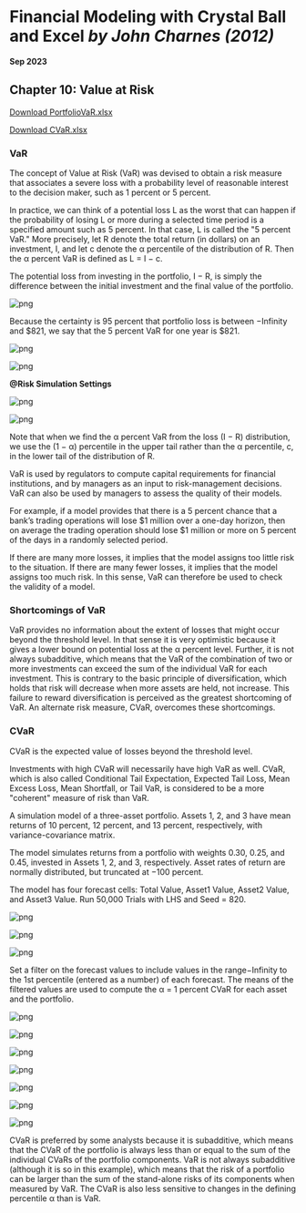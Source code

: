 # Financial Modeling with Crystal Ball and Excel *by John Charnes (2012)*

**Sep 2023**

##  Chapter 10: Value at Risk

[Download PortfolioVaR.xlsx](https://github.com/xxxxyyyy80008/Financial-Modeling-with-Crystal-Ball-and-Excel/blob/main/Excel%20Models/chapter%2010/PortfolioVaR.xlsx)

[Download CVaR.xlsx](https://github.com/xxxxyyyy80008/Financial-Modeling-with-Crystal-Ball-and-Excel/blob/main/Excel%20Models/chapter%2010/CVaR.xlsx)

### VaR

The concept of Value at Risk (VaR) was devised to obtain a risk measure that associates a severe loss with a probability level of reasonable interest to the decision maker, such as 1 percent or 5 percent. 

In practice, we can think of a potential loss L as the worst that can happen if the probability of losing L or more during a selected time period is a specified amount such as 5 percent. In that case, L is called the "5 percent VaR." More precisely, let R denote the total return (in dollars) on an investment, I, and let c denote the α percentile of the distribution of R. Then the α percent VaR is defined as L = I − c.

The potential loss from investing in the portfolio, I − R, is simply the difference between the initial investment and the final value of the portfolio. 

![png](https://github.com/xxxxyyyy80008/Financial-Modeling-with-Crystal-Ball-and-Excel/blob/main/img/ch10/3.png)

Because the certainty is 95 percent that portfolio loss is between −Infinity and $821, we say that the 5 percent VaR for one year is $821.

![png](https://github.com/xxxxyyyy80008/Financial-Modeling-with-Crystal-Ball-and-Excel/blob/main/img/ch10/5.png)

![png](https://github.com/xxxxyyyy80008/Financial-Modeling-with-Crystal-Ball-and-Excel/blob/main/img/ch10/6.png)

**@Risk Simulation Settings**

![png](https://github.com/xxxxyyyy80008/Financial-Modeling-with-Crystal-Ball-and-Excel/blob/main/img/ch10/1.png)

![png](https://github.com/xxxxyyyy80008/Financial-Modeling-with-Crystal-Ball-and-Excel/blob/main/img/ch10/2.png)

Note that when we find the α percent VaR from the loss (I − R) distribution, we use the (1 − α) percentile in the upper tail rather than the α percentile, c, in the lower tail of the distribution of R.

VaR is used by regulators to compute capital requirements for financial institutions, and by managers as an input to risk-management decisions. VaR can also be used by managers to assess the quality of their models. 

For example, if a model provides that there is a 5 percent chance that a bank’s trading operations will lose $1 million over a one-day horizon, then on average the trading operation should lose $1 million or more on 5 percent of the days in a randomly selected period.

If there are many more losses, it implies that the model assigns too little risk to the situation. If there are many fewer losses, it implies that the model assigns too much risk. In this sense, VaR can therefore be used to check the validity of a model.


### Shortcomings of VaR

VaR provides no information about the extent of losses that might occur beyond
the threshold level. In that sense it is very optimistic because it gives a lower bound on potential loss at the α percent level. Further, it is not always subadditive, which means that the VaR of the combination of two or more investments can exceed the sum of the individual VaR for each investment. This is contrary to the basic principle of diversification, which holds that risk will decrease when more assets are held, not increase. This failure to reward diversification is perceived as the greatest shortcoming of VaR. An alternate risk measure, CVaR, overcomes these shortcomings.


### CVaR

CVaR is the expected value of losses beyond the threshold level.

Investments with high CVaR will necessarily have high VaR as well. CVaR, which is also called Conditional Tail Expectation, Expected Tail Loss, Mean Excess Loss, Mean Shortfall, or Tail VaR, is considered to be a more "coherent" measure of risk than VaR. 

A simulation model of a three-asset portfolio. Assets 1, 2, and 3 have mean returns of 10 percent, 12 percent, and 13 percent, respectively, with variance-covariance matrix.

The model simulates returns from a portfolio with weights 0.30, 0.25, and 0.45, invested in Assets 1, 2, and 3, respectively. Asset rates of return are normally distributed, but truncated at −100 percent. 

The model has four forecast cells: Total Value, Asset1 Value, Asset2 Value, and Asset3 Value. Run 50,000 Trials with LHS and Seed = 820.

![png](https://github.com/xxxxyyyy80008/Financial-Modeling-with-Crystal-Ball-and-Excel/blob/main/img/ch10/2_1.png)

![png](https://github.com/xxxxyyyy80008/Financial-Modeling-with-Crystal-Ball-and-Excel/blob/main/img/ch10/2_2.png)

![png](https://github.com/xxxxyyyy80008/Financial-Modeling-with-Crystal-Ball-and-Excel/blob/main/img/ch10/2_3.png)

Set a filter on the forecast values to include values in the range−Infinity to the 1st percentile (entered as a number) of each forecast. The means of the filtered values are used to compute the α = 1 percent CVaR for each asset and the portfolio.

![png](https://github.com/xxxxyyyy80008/Financial-Modeling-with-Crystal-Ball-and-Excel/blob/main/img/ch10/2_4.png)

![png](https://github.com/xxxxyyyy80008/Financial-Modeling-with-Crystal-Ball-and-Excel/blob/main/img/ch10/2_7.png)

![png](https://github.com/xxxxyyyy80008/Financial-Modeling-with-Crystal-Ball-and-Excel/blob/main/img/ch10/2_5.png)

![png](https://github.com/xxxxyyyy80008/Financial-Modeling-with-Crystal-Ball-and-Excel/blob/main/img/ch10/2_6.png)

![png](https://github.com/xxxxyyyy80008/Financial-Modeling-with-Crystal-Ball-and-Excel/blob/main/img/ch10/2_8.png)

![png](https://github.com/xxxxyyyy80008/Financial-Modeling-with-Crystal-Ball-and-Excel/blob/main/img/ch10/2_9.png)

![png](https://github.com/xxxxyyyy80008/Financial-Modeling-with-Crystal-Ball-and-Excel/blob/main/img/ch10/2_10.png)

CVaR is preferred by some analysts because it is subadditive, which means that the CVaR of the portfolio is always less than or equal to the sum of the individual CVaRs of the portfolio components. VaR is not always subadditive (although it is so in this example), which means that the risk of a portfolio can be larger than the sum of the stand-alone risks of its components when measured by VaR. The CVaR is also less sensitive to changes in the defining percentile α than is VaR.

